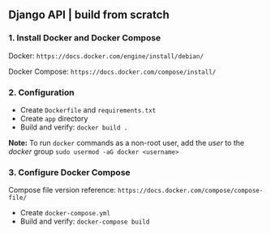 ## Django API | build from scratch

### 1. Install Docker and Docker Compose

Docker: `https://docs.docker.com/engine/install/debian/`

Docker Compose: `https://docs.docker.com/compose/install/`


### 2. Configuration

- Create `Dockerfile` and `requirements.txt`
- Create `app` directory
- Build and verify: `docker build .`

**Note:** To run `docker` commands as a non-root user, add the *user* to the
*docker* group `sudo usermod -aG docker <username>`


### 3. Configure Docker Compose

Compose file version reference: `https://docs.docker.com/compose/compose-file/`

- Create `docker-compose.yml`
- Build and verify: `docker-compose build`

